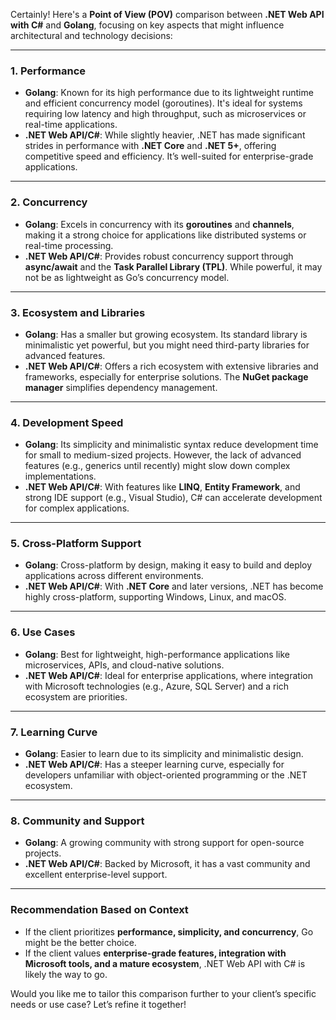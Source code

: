 Certainly! Here's a **Point of View (POV)** comparison between **.NET Web API with C#** and **Golang**, focusing on key aspects that might influence architectural and technology decisions:

---

### **1. Performance**
- **Golang**: Known for its high performance due to its lightweight runtime and efficient concurrency model (goroutines). It's ideal for systems requiring low latency and high throughput, such as microservices or real-time applications.
- **.NET Web API/C#**: While slightly heavier, .NET has made significant strides in performance with **.NET Core** and **.NET 5+**, offering competitive speed and efficiency. It’s well-suited for enterprise-grade applications.

---

### **2. Concurrency**
- **Golang**: Excels in concurrency with its **goroutines** and **channels**, making it a strong choice for applications like distributed systems or real-time processing.
- **.NET Web API/C#**: Provides robust concurrency support through **async/await** and the **Task Parallel Library (TPL)**. While powerful, it may not be as lightweight as Go’s concurrency model.

---

### **3. Ecosystem and Libraries**
- **Golang**: Has a smaller but growing ecosystem. Its standard library is minimalistic yet powerful, but you might need third-party libraries for advanced features.
- **.NET Web API/C#**: Offers a rich ecosystem with extensive libraries and frameworks, especially for enterprise solutions. The **NuGet package manager** simplifies dependency management.

---

### **4. Development Speed**
- **Golang**: Its simplicity and minimalistic syntax reduce development time for small to medium-sized projects. However, the lack of advanced features (e.g., generics until recently) might slow down complex implementations.
- **.NET Web API/C#**: With features like **LINQ**, **Entity Framework**, and strong IDE support (e.g., Visual Studio), C# can accelerate development for complex applications.

---

### **5. Cross-Platform Support**
- **Golang**: Cross-platform by design, making it easy to build and deploy applications across different environments.
- **.NET Web API/C#**: With **.NET Core** and later versions, .NET has become highly cross-platform, supporting Windows, Linux, and macOS.

---

### **6. Use Cases**
- **Golang**: Best for lightweight, high-performance applications like microservices, APIs, and cloud-native solutions.
- **.NET Web API/C#**: Ideal for enterprise applications, where integration with Microsoft technologies (e.g., Azure, SQL Server) and a rich ecosystem are priorities.

---

### **7. Learning Curve**
- **Golang**: Easier to learn due to its simplicity and minimalistic design.
- **.NET Web API/C#**: Has a steeper learning curve, especially for developers unfamiliar with object-oriented programming or the .NET ecosystem.

---

### **8. Community and Support**
- **Golang**: A growing community with strong support for open-source projects.
- **.NET Web API/C#**: Backed by Microsoft, it has a vast community and excellent enterprise-level support.

---

### **Recommendation Based on Context**
- If the client prioritizes **performance, simplicity, and concurrency**, Go might be the better choice.
- If the client values **enterprise-grade features, integration with Microsoft tools, and a mature ecosystem**, .NET Web API with C# is likely the way to go.

Would you like me to tailor this comparison further to your client’s specific needs or use case? Let’s refine it together!